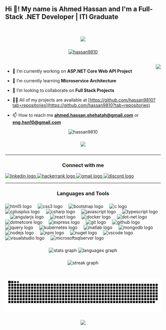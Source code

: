 <h2 align="left">Hi 👋! My name is Ahmed Hassan and I'm a Full-Stack .NET Developer | ITI Graduate</h2>

###

<h1 align="center">
    <img src="https://readme-typing-svg.herokuapp.com/?font=Righteous&size=35&center=true&vCenter=true&width=500&height=70&duration=4000&lines=Hi+There!+👋;+I'm+Ahmed+Hassan!;" />
</h1>

<p align="center"> <a href="https://github.com/ryo-ma/github-profile-trophy"><img src="https://github-profile-trophy.vercel.app/?username=hassan9810&theme=dracula" alt="hassan9810" /></a> </p>
<br>
<img align="right" height="200" src="https://media.giphy.com/media/M9gbBd9nbDrOTu1Mqx/giphy.gif"  />

- 🔭 I’m currently working on **ASP.NET Core Web API Project**

- 🌱 I’m currently learning **Microservice Architecture**

- 👯 I’m looking to collaborate on **Full Stack Projects**

- 👨‍💻 All of my projects are available at [https://github.com/hassan9810?tab=repositories](https://github.com/hassan9810?tab=repositories)

- 📫 How to reach me **ahmed.hassan.shehatah@gmail.com** or **eng.hsn10@gmail.com**


<p align="center"> <img src="https://komarev.com/ghpvc/?username=hassan9810&label=Profile%20views&color=0e75b6&style=flat" alt="hassan9810" /> </p>

###

<div align="center">
  <img src="https://profile-counter.glitch.me/hassan9810/count.svg?"  />
</div>

###

  <hr>
  <h3 align="center">Connect with me</h3>
<div align="left">
  <a href="https://www.linkedin.com/in/hassan9810/" target="_blank">
    <img src="https://img.shields.io/static/v1?message=LinkedIn&logo=linkedin&label=hassan9810&color=0077B5&logoColor=white&labelColor=&style=for-the-badge" height="35" alt="linkedin logo"  />
  </a>
  <a href="https://www.hackerrank.com/hassan9810" target="_blank">
    <img src="https://img.shields.io/static/v1?message=HackerRank&logo=hackerrank&label=hassan9810&color=2EC866&logoColor=white&labelColor=&style=for-the-badge" height="35" alt="hackerrank logo"  />
  </a>
  <a href="ahmed.hassan.shehatah@gmail.com" target="_blank">
    <img src="https://img.shields.io/static/v1?message=Gmail&logo=gmail&label=ahmed.hassan.shehatah@gmail.com&color=D14836&logoColor=white&labelColor=&style=for-the-badge" height="35" alt="gmail logo"  />
  </a>
  <a href="_hassan98" target="_blank">
    <img src="https://img.shields.io/static/v1?message=Discord&logo=discord&label=_hassan98&color=7289DA&logoColor=white&labelColor=&style=for-the-badge" height="35" alt="discord logo"  />
  </a>
</div>

<hr>
<h3 align="center">Languages and Tools</h3>

###

<div align="left">
  <img src="https://cdn.jsdelivr.net/gh/devicons/devicon/icons/html5/html5-original.svg" height="30" alt="html5 logo"  />
  <img width="12" />
  <img src="https://cdn.jsdelivr.net/gh/devicons/devicon/icons/css3/css3-original.svg" height="30" alt="css3 logo"  />
  <img width="12" />
  <img src="https://cdn.jsdelivr.net/gh/devicons/devicon/icons/bootstrap/bootstrap-original.svg" height="30" alt="bootstrap logo"  />
  <img width="12" />
  <img src="https://cdn.jsdelivr.net/gh/devicons/devicon/icons/c/c-original.svg" height="30" alt="c logo"  />
  <img width="12" />
  <img src="https://cdn.jsdelivr.net/gh/devicons/devicon/icons/cplusplus/cplusplus-original.svg" height="30" alt="cplusplus logo"  />
  <img width="12" />
  <img src="https://cdn.jsdelivr.net/gh/devicons/devicon/icons/csharp/csharp-original.svg" height="30" alt="csharp logo"  />
  <img width="12" />
  <img src="https://cdn.jsdelivr.net/gh/devicons/devicon/icons/javascript/javascript-original.svg" height="30" alt="javascript logo"  />
  <img width="12" />
  <img src="https://cdn.jsdelivr.net/gh/devicons/devicon/icons/typescript/typescript-original.svg" height="30" alt="typescript logo"  />
  <img width="12" />
  <img src="https://cdn.jsdelivr.net/gh/devicons/devicon/icons/angularjs/angularjs-original.svg" height="30" alt="angularjs logo"  />
  <img width="12" />
  <img src="https://cdn.jsdelivr.net/gh/devicons/devicon/icons/react/react-original.svg" height="30" alt="react logo"  />
  <img width="12" />
  <img src="https://cdn.jsdelivr.net/gh/devicons/devicon/icons/docker/docker-original.svg" height="30" alt="docker logo"  />
  <img width="12" />
  <img src="https://cdn.jsdelivr.net/gh/devicons/devicon/icons/dot-net/dot-net-original.svg" height="30" alt="dot-net logo"  />
  <img width="12" />
  <img src="https://cdn.jsdelivr.net/gh/devicons/devicon/icons/dotnetcore/dotnetcore-original.svg" height="30" alt="dotnetcore logo"  />
  <img width="12" />
  <img src="https://cdn.jsdelivr.net/gh/devicons/devicon/icons/express/express-original.svg" height="30" alt="express logo"  />
  <img width="12" />
  <img src="https://cdn.jsdelivr.net/gh/devicons/devicon/icons/git/git-original.svg" height="30" alt="git logo"  />
  <img width="12" />
  <img src="https://cdn.jsdelivr.net/gh/devicons/devicon/icons/github/github-original.svg" height="30" alt="github logo"  />
  <img width="12" />
  <img src="https://cdn.jsdelivr.net/gh/devicons/devicon/icons/jquery/jquery-original.svg" height="30" alt="jquery logo"  />
  <img width="12" />
  <img src="https://cdn.jsdelivr.net/gh/devicons/devicon/icons/kubernetes/kubernetes-plain.svg" height="30" alt="kubernetes logo"  />
  <img width="12" />
  <img src="https://cdn.jsdelivr.net/gh/devicons/devicon/icons/matlab/matlab-original.svg" height="30" alt="matlab logo"  />
  <img width="12" />
  <img src="https://cdn.jsdelivr.net/gh/devicons/devicon/icons/mongodb/mongodb-original.svg" height="30" alt="mongodb logo"  />
  <img width="12" />
  <img src="https://cdn.jsdelivr.net/gh/devicons/devicon/icons/nodejs/nodejs-original.svg" height="30" alt="nodejs logo"  />
  <img width="12" />
  <img src="https://cdn.jsdelivr.net/gh/devicons/devicon/icons/npm/npm-original-wordmark.svg" height="30" alt="npm logo"  />
  <img width="12" />
  <img src="https://cdn.jsdelivr.net/gh/devicons/devicon/icons/nuget/nuget-original.svg" height="30" alt="nuget logo"  />
  <img width="12" />
  <img src="https://cdn.jsdelivr.net/gh/devicons/devicon/icons/vscode/vscode-original.svg" height="30" alt="vscode logo"  />
  <img width="12" />
  <img src="https://cdn.jsdelivr.net/gh/devicons/devicon/icons/visualstudio/visualstudio-plain.svg" height="30" alt="visualstudio logo"  />
  <img width="12" />
  <img src="https://cdn.jsdelivr.net/gh/devicons/devicon/icons/microsoftsqlserver/microsoftsqlserver-plain.svg" height="30" alt="microsoftsqlserver logo"  />
</div>

###
<div align="center">
  <img src="https://github-readme-stats.vercel.app/api?username=hassan9810&hide_title=false&hide_rank=false&show_icons=true&include_all_commits=true&count_private=true&disable_animations=false&theme=dracula&locale=en&hide_border=false" height="150" alt="stats graph"  />
  <img src="https://github-readme-stats.vercel.app/api/top-langs?username=hassan9810&locale=en&hide_title=false&layout=compact&card_width=320&langs_count=5&theme=dracula&hide_border=false" height="150" alt="languages graph"  />
</div>

###

###

<div align="center">
  <img src="https://streak-stats.demolab.com?user=hassan9810&locale=en&mode=daily&theme=dark&hide_border=false&border_radius=5&order=3" height="220" alt="streak graph"  />
</div>

<br/>

###


###

<img alt="snake eating my contributions" src="https://raw.githubusercontent.com/hassan9810/hassan9810/output/github-contribution-grid-snake-dark.svg" />

###


<h3 align="center">
    <img src="https://readme-typing-svg.herokuapp.com/?font=Righteous&size=35&center=true&vCenter=true&width=500&height=70&duration=4000&lines=Thanks+For+Visiting!+👋;" />
</h3>

